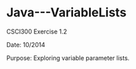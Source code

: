 # Java---VariableLists

CSCI300 Exercise 1.2

Date: 10/2014
 
Purpose: Exploring variable parameter lists.
